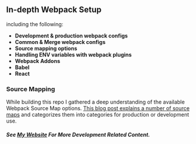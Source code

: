 ## In-depth Webpack Setup 
including the following:
 - **Development & production webpack configs**
 - **Common & Merge webpack configs**
 - **Source mapping options**
 - **Handling ENV variables with webpack plugins**
 - **Webpack Addons**
 - **Babel**
 - **React** 
  
### Source Mapping
While building this repo I gathered a deep understanding of the available Webpack Source Map options. [This blog post explains a number of source maps](https://blog.scottlogic.com/2017/11/01/webpack-source-map-options-quick-guide.html) and categorizes them into categories for production or development use.

##### See [My Website](https://www.maxnelson.io) For More Development Related Content.
